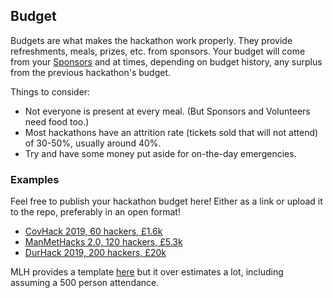 ## Budget

Budgets are what makes the hackathon work properly. They provide refreshments, meals, prizes, etc. from sponsors. Your budget will come from your [Sponsors](/organise/sponsorship) and at times, depending on budget history, any surplus from the previous hackathon's budget.

Things to consider:

* Not everyone is present at every meal. (But Sponsors and Volunteers need food too.)
* Most hackathons have an attrition rate (tickets sold that will not attend) of 30-50%, usually around 40%.
* Try and have some money put aside for on-the-day emergencies.

### Examples

Feel free to publish your hackathon budget here! Either as a link or upload it to the repo, preferably in an open format!

- [CovHack 2019, 60 hackers, £1.6k](/static/documents/budgets/covhack-2019-budget.ods)
- [ManMetHacks 2.0, 120 hackers, £5.3k](https://docs.google.com/spreadsheets/d/1lwTVGATFNx7C5VJKUwkwcu_Ti-ADNvgKoK9b8eNFqg8/edit?usp=drivesdk)
- [DurHack 2019, 200 hackers, £20k](https://docs.google.com/spreadsheets/d/1x8HTl7jF7SYvDP-vbJRcZhI07ZajUaRZB0xCzftUaPA/edit#gid=0)


MLH provides a template [here](https://docs.google.com/spreadsheets/d/1ADKWatCbC3AhBKlyWOtVSqMcD6O6Y3FcwMTZwynPwDA/edit#gid=1863528508)
but it over estimates a lot, including assuming a 500 person attendance.

